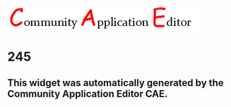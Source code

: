 ![CAE](https://github.com/PhilCAEOrg/frontendComponent-245/blob/gh-pages/img/logo.png)  

245
===================


This widget was automatically generated by the Community Application Editor CAE.  
---------------

